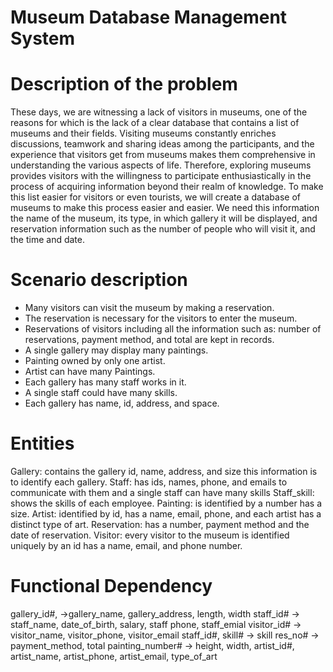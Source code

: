# Museum Database Management System  
# Description of the problem
These days, we are witnessing a lack of visitors in museums, one of the reasons for which is the lack of a clear database that contains a list of museums and their fields. Visiting museums constantly enriches discussions, teamwork and sharing ideas among the participants, and the experience that visitors get from museums makes them comprehensive in understanding the various aspects of life. Therefore, exploring museums provides visitors with the willingness to participate enthusiastically in the process of acquiring information beyond  their realm of knowledge. To make this list easier for visitors or even tourists, we will create a database of museums to make this process easier and easier. We need this information the name of the museum, its type, in which gallery it will be displayed, and reservation information such as the number of people who will visit it, and the time and date.

# Scenario description
- Many visitors can visit the museum by making a reservation.
- The reservation is necessary for the visitors to enter the museum.
- Reservations of visitors including all the information such as: number of 
reservations, payment method, and total are kept in records.
- A single gallery may display many paintings.
- Painting owned by only one artist.
- Artist can have many Paintings.
- Each gallery has many staff works in it.
- A single staff could have many skills.
- Each gallery has name, id, address, and space.


# Entities
Gallery: contains the gallery id, name, address, and size this information is to identify 
each gallery.
Staff: has ids, names, phone, and emails to communicate with them and a single staff 
can have many skills 
Staff_skill: shows the skills of each employee.
Painting: is identified by a number has a size.
Artist: identified by id, has a name, email, phone, and each artist has a distinct type of 
art.
Reservation: has a number, payment method and the date of reservation.
Visitor: every visitor to the museum is identified uniquely by an id has a name, email, 
and phone number.

# Functional Dependency
 gallery_id#, ->gallery_name, gallery_address, length, width
staff_id# -> staff_name, date_of_birth, salary, staff phone, staff_emial
visitor_id# -> visitor_name, visitor_phone, visitor_email
staff_id#, skill# -> skill
res_no# -> payment_method, total
painting_number# -> height, width, artist_id#, artist_name, artist_phone, artist_email, type_of_art
